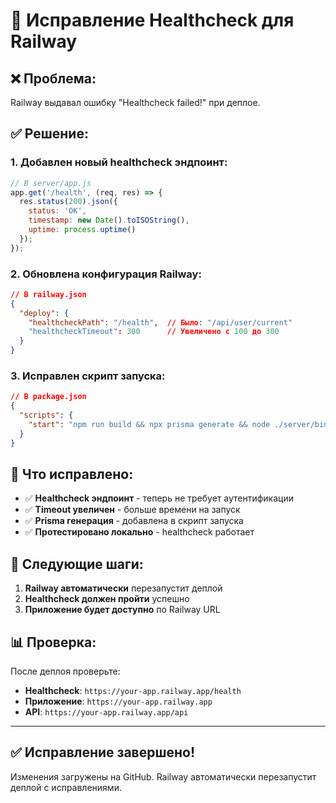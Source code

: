 # 🔧 Исправление Healthcheck для Railway

## ❌ **Проблема:**
Railway выдавал ошибку "Healthcheck failed!" при деплое.

## ✅ **Решение:**

### **1. Добавлен новый healthcheck эндпоинт:**
```javascript
// В server/app.js
app.get('/health', (req, res) => {
  res.status(200).json({ 
    status: 'OK', 
    timestamp: new Date().toISOString(),
    uptime: process.uptime()
  });
});
```

### **2. Обновлена конфигурация Railway:**
```json
// В railway.json
{
  "deploy": {
    "healthcheckPath": "/health",  // Было: "/api/user/current"
    "healthcheckTimeout": 300      // Увеличено с 100 до 300
  }
}
```

### **3. Исправлен скрипт запуска:**
```json
// В package.json
{
  "scripts": {
    "start": "npm run build && npx prisma generate && node ./server/bin/www"
  }
}
```

## 🎯 **Что исправлено:**

- ✅ **Healthcheck эндпоинт** - теперь не требует аутентификации
- ✅ **Timeout увеличен** - больше времени на запуск
- ✅ **Prisma генерация** - добавлена в скрипт запуска
- ✅ **Протестировано локально** - healthcheck работает

## 🚀 **Следующие шаги:**

1. **Railway автоматически** перезапустит деплой
2. **Healthcheck должен пройти** успешно
3. **Приложение будет доступно** по Railway URL

## 📊 **Проверка:**

После деплоя проверьте:
- **Healthcheck**: `https://your-app.railway.app/health`
- **Приложение**: `https://your-app.railway.app`
- **API**: `https://your-app.railway.app/api`

---

## ✅ **Исправление завершено!**

Изменения загружены на GitHub. Railway автоматически перезапустит деплой с исправлениями.
